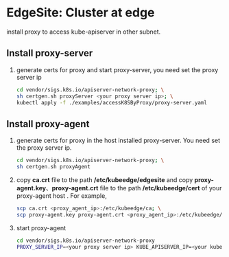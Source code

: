 
# EdgeSite: Cluster at edge

install proxy to access kube-apiserver in other subnet.

## Install proxy-server

1. generate certs for proxy and start proxy-server, you need set the proxy server ip

   ```bash
   cd vendor/sigs.k8s.io/apiserver-network-proxy; \
   sh certgen.sh proxyServer <your proxy server ip>; \
   kubectl apply -f ./examples/accessK8SByProxy/proxy-server.yaml
   ```

## Install proxy-agent

1. generate certs for proxy in the host installed proxy-server.  You need set the proxy server ip.

   ```bash
   cd vendor/sigs.k8s.io/apiserver-network-proxy; \
   sh certgen.sh proxyAgent
   ```

2. copy **ca.crt**  file to the path **/etc/kubeedge/edgesite**  and  copy **proxy-agent.key**、**proxy-agent.crt** file to the path **/etc/kubeedge/cert** of your proxy-agent host . For example,

   ```bash
   scp ca.crt <proxy_agent_ip>:/etc/kubeedge/ca; \
   scp proxy-agent.key proxy-agent.crt <proxy_agent_ip>:/etc/kubeedge/cert
   ```

3. start proxy-agent

   ```bash
   cd vendor/sigs.k8s.io/apiserver-network-proxy
   PROXY_SERVER_IP=<your proxy server ip> KUBE_APISERVER_IP=<your kube-apiserver ip>  envsubst < ./examples/accessK8SByProxy/proxy-agent.yaml | kubectl apply -f -
   ```

   
